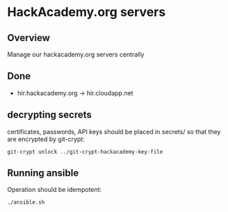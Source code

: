 # HackAcademy.org servers

## Overview

Manage our hackacademy.org servers centrally

## Done

* hir.hackacademy.org -> hir.cloudapp.net 

## decrypting secrets

certificates, passwords, API keys should be placed in secrets/ so that they are encrypted by git-crypt:

```
git-crypt unlock ../git-crypt-hackacademy-key-file 
```

## Running ansible

Operation should be idempotent:

```
./ansible.sh
```
